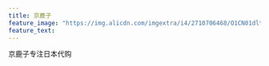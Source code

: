 ```yaml
---
title: 京鹿子
feature_image: "https://img.alicdn.com/imgextra/i4/2710706468/O1CN01dltKDy1xeOUycA5Hh_!!2710706468.jpg"
feature_text:
---
```

京鹿子专注日本代购
